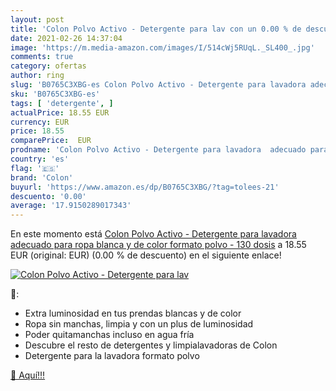 ```yaml
---
layout: post
title: 'Colon Polvo Activo - Detergente para lav con un 0.00 % de descuento'
date: 2021-02-26 14:37:04
image: 'https://m.media-amazon.com/images/I/514cWj5RUqL._SL400_.jpg'
comments: true
category: ofertas
author: ring
slug: 'B0765C3XBG-es Colon Polvo Activo - Detergente para lavadora adecuado...'
sku: 'B0765C3XBG-es'
tags: [ 'detergente', ]
actualPrice: 18.55 EUR
currency: EUR
price: 18.55
comparePrice:  EUR
prodname: 'Colon Polvo Activo - Detergente para lavadora  adecuado para ropa blanca y de color  formato polvo - 130 dosis'
country: 'es'
flag: '🇪🇸'
brand: 'Colon'
buyurl: 'https://www.amazon.es/dp/B0765C3XBG/?tag=tolees-21'
descuento: '0.00'
average: '17.9150289017343'
---
```


En este momento está [Colon Polvo Activo - Detergente para lavadora  adecuado para ropa blanca y de color  formato polvo - 130 dosis](https://www.amazon.es/dp/B0765C3XBG/?tag=tolees-21) a 18.55 EUR (original:  EUR) (0.00 %  de descuento) en el siguiente enlace!

[![Colon Polvo Activo - Detergente para lav](https://m.media-amazon.com/images/I/514cWj5RUqL._SL400_.jpg)](https://www.amazon.es/dp/B0765C3XBG/?tag=tolees-21)

🔎:

- Extra luminosidad en tus prendas blancas y de color
- Ropa sin manchas, limpia y con un plus de luminosidad
- Poder quitamanchas incluso en agua fría
- Descubre el resto de detergentes y limpialavadoras de Colon
- Detergente para la lavadora formato polvo

[🛒 Aquí!!!](https://www.amazon.es/dp/B0765C3XBG/?tag=tolees-21)
